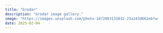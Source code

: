 ```yaml
---
title: "Grodar"
description: "Grodar image gallery."
image: "https://images.unsplash.com/photo-1472983131032-23a243d662eb?w=500&auto=format&fit=crop&q=60&ixlib=rb-4.0.3&ixid=M3wxMjA3fDB8MHxzZWFyY2h8MTl8fHdoaXRlfGVufDB8MHwwfHx8MA%3D%3D"
date: 2025-02-04
---
```


